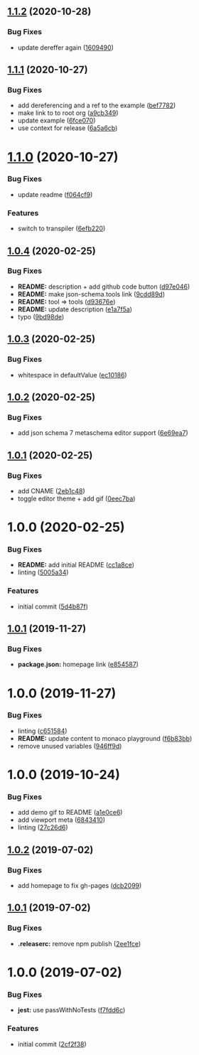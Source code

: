 ## [1.1.2](https://github.com/json-schema-tools/playground/compare/1.1.1...1.1.2) (2020-10-28)


### Bug Fixes

* update dereffer again ([1609490](https://github.com/json-schema-tools/playground/commit/1609490b70f1e03f8df61ae95b8a2356cd9ddac8))

## [1.1.1](https://github.com/json-schema-tools/playground/compare/1.1.0...1.1.1) (2020-10-27)


### Bug Fixes

* add dereferencing and a ref to the example ([bef7782](https://github.com/json-schema-tools/playground/commit/bef7782284df98c60ef02d344fbf794130d360cd))
* make link to to root org ([a9cb349](https://github.com/json-schema-tools/playground/commit/a9cb349069a92f1741f2e4513e276ce2e59d225b))
* update example ([6fce070](https://github.com/json-schema-tools/playground/commit/6fce0701b26ea618cc1c3bb459f9285942907ead))
* use context for release ([6a5a6cb](https://github.com/json-schema-tools/playground/commit/6a5a6cba0356873e6700ea466dfc75d40b992cc0))

# [1.1.0](https://github.com/json-schema-tools/playground/compare/1.0.4...1.1.0) (2020-10-27)


### Bug Fixes

* update readme ([f064cf9](https://github.com/json-schema-tools/playground/commit/f064cf98c764e41ea30f1c853078aeade559e961))


### Features

* switch to transpiler ([6efb220](https://github.com/json-schema-tools/playground/commit/6efb220219a1d95c1aba9da5180e06b0bd64111f))

## [1.0.4](https://github.com/json-schema-tools/playground/compare/1.0.3...1.0.4) (2020-02-25)


### Bug Fixes

* **README:** description + add github code button ([d97e046](https://github.com/json-schema-tools/playground/commit/d97e0463984c8dbc1fb02a190e2ce73449458e97))
* **README:** make json-schema.tools link ([9cdd89d](https://github.com/json-schema-tools/playground/commit/9cdd89dfdd90c229a5c5b97dd04aae8dfbceb8a2))
* **README:** tool => tools ([d93676e](https://github.com/json-schema-tools/playground/commit/d93676e02b39690728698c021e286758237e7b74))
* **README:** update description ([e1a7f5a](https://github.com/json-schema-tools/playground/commit/e1a7f5aaf07520a6eea08eb27fce01974d36c459))
* typo ([9bd98de](https://github.com/json-schema-tools/playground/commit/9bd98de3bc8b0eea62b2993a7ce433319f75b201))

## [1.0.3](https://github.com/json-schema-tools/playground/compare/1.0.2...1.0.3) (2020-02-25)


### Bug Fixes

* whitespace in defaultValue ([ec10186](https://github.com/json-schema-tools/playground/commit/ec101865a2e88064e1fe6260db2bd56fee66468e))

## [1.0.2](https://github.com/json-schema-tools/playground/compare/1.0.1...1.0.2) (2020-02-25)


### Bug Fixes

* add json schema 7 metaschema editor support ([6e69ea7](https://github.com/json-schema-tools/playground/commit/6e69ea798a96c53b305d7601fbe7a3ec2d738ff0))

## [1.0.1](https://github.com/json-schema-tools/playground/compare/1.0.0...1.0.1) (2020-02-25)


### Bug Fixes

* add CNAME ([2eb1c48](https://github.com/json-schema-tools/playground/commit/2eb1c486d30fe9a3442b0bb960d363eada2c9a91))
* toggle editor theme + add gif ([0eec7ba](https://github.com/json-schema-tools/playground/commit/0eec7ba1464a41af626732a5a375de716db1e5bc))

# 1.0.0 (2020-02-25)


### Bug Fixes

* **README:** add initial README ([cc1a8ce](https://github.com/json-schema-tools/playground/commit/cc1a8ceb6de2b31b5e861e7492ae423b471f06d9))
* linting ([5005a34](https://github.com/json-schema-tools/playground/commit/5005a34f812b8b17782c9bcc165472813f889ec2))


### Features

* initial commit ([5d4b87f](https://github.com/json-schema-tools/playground/commit/5d4b87f36e4bcdc510d55e98d2a6c3cd49fa02e7))

## [1.0.1](https://github.com/etclabscore/pristine-typescript-react-material-ui-monaco-playground/compare/1.0.0...1.0.1) (2019-11-27)


### Bug Fixes

* **package.json:** homepage link ([e854587](https://github.com/etclabscore/pristine-typescript-react-material-ui-monaco-playground/commit/e8545870e57ac00078e0ae9cf7c0e9ca777d7a45))

# 1.0.0 (2019-11-27)


### Bug Fixes

* linting ([c651584](https://github.com/etclabscore/pristine-typescript-react-material-ui-monaco-playground/commit/c651584e4cea12bddcc8bc1d4e29a8d60d9fd28f))
* **README:** update content to monaco playground ([f6b83bb](https://github.com/etclabscore/pristine-typescript-react-material-ui-monaco-playground/commit/f6b83bb24da1be50d1d05a214098b838820771ee))
* remove unused variables ([946ff9d](https://github.com/etclabscore/pristine-typescript-react-material-ui-monaco-playground/commit/946ff9d04b4cfeb3fd1763b272d7db0fca5b1675))

# 1.0.0 (2019-10-24)


### Bug Fixes

* add demo gif to README ([a1e0ce6](https://github.com/etclabscore/pristine-typescript-react-material-ui/commit/a1e0ce6dd7c0d44e46e41faaf52b7e45b8623ce9))
* add viewport meta ([6843410](https://github.com/etclabscore/pristine-typescript-react-material-ui/commit/68434105895ea915c3aa4204c8827801d3a5d7bc))
* linting ([27c26d6](https://github.com/etclabscore/pristine-typescript-react-material-ui/commit/27c26d6fa744910a0c53789b0f020a7870053925))

## [1.0.2](https://github.com/etclabscore/pristine-typescript-react/compare/1.0.1...1.0.2) (2019-07-02)


### Bug Fixes

* add homepage to fix gh-pages ([dcb2099](https://github.com/etclabscore/pristine-typescript-react/commit/dcb2099))

## [1.0.1](https://github.com/etclabscore/pristine-typescript-react/compare/1.0.0...1.0.1) (2019-07-02)


### Bug Fixes

* **.releaserc:** remove npm publish ([2ee1fce](https://github.com/etclabscore/pristine-typescript-react/commit/2ee1fce))

# 1.0.0 (2019-07-02)


### Bug Fixes

* **jest:** use passWithNoTests ([f7fdd6c](https://github.com/etclabscore/pristine-typescript-react/commit/f7fdd6c))


### Features

* initial commit ([2cf2f38](https://github.com/etclabscore/pristine-typescript-react/commit/2cf2f38))
